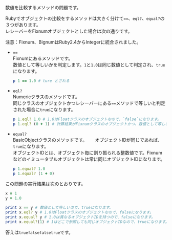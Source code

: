 数値を比較するメソッドの問題です。  

Rubyでオブジェクトの比較をするメソッドは大きく分けて`==`、`eql?`、`equal?`の３つがあります。  
レシーバーをFixnumオブジェクトとした場合は次の通りです。  

注意：Fixnum、BignumはRuby2.4からIntegerに統合されました。  

- `==`  
Fixnumにあるメソッドです。  
数値として等しいかを判定します。`1`と`1.0`は同じ数値として判定され、`true`になります。
  ```ruby
  p 1 == 1.0 # ture とされる
  ```

- `eql?`  
Numericクラスのメソッドです。  
同じクラスのオブジェクトかつレシーバーにある`==`メソッドで等しいと判定された場合に`true`になります。  
  ```ruby
  p 1.eql? 1.0 # 1.0はFloatクラスのオブジェクトなので、`false`になります。
  p 1.eql? (0 + 1) # 計算結果がFixnumクラスのオブジェクトかつ、数値として等しいので、`true`になります。
  ```

- `equal?`  
BasicObjectクラスのメソッドです。　　
オブジェクトIDが同じであれば、`true`になります。  
オブジェクトIDとは、オブジェクト毎に割り振られる整数値です。Fixnumなどのイミュータブルオブジェクトは常に同じオブジェクトIDになります。  
  ```ruby
  p 1.equal? 1.0
  p 1.equal? (1 + 0)
  ```

この問題の実行結果は次のとおりです。  
```ruby
x = 1
y = 1.0

print x == y # 数値として等しいので、trueになります。
print x.eql? y # 1.0はFloatクラスのオブジェクトなので、falseになります。
print x.equal? y # 1.0は異なるオブジェクトIDを持つので、falseになります。
print x.equal?(1) # 1はどこで参照しても同じオブジェクトIDなので、trueになります。
```
答えは`truefalsefalsetrue`です。
